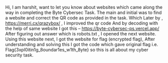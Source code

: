 Hi, I am harshit, want to let you know about websites which came along the way in completing the Byte Cybersec Task.	The main and initial was to find a website and correct the QR code as provided in the task.
Which Later by , https://merri.cx/qrazybox/ , I improved the qr code
And by decoding with the help of same website I got this – 
https://byte-cybersec-ps.vercel.app/
After figuring out answer which is robots.txt , I opened the next website.
Using this website next, I got the website for flag (encrypted flag), 
After understanding and solving this I got the code which gave original flag i.e. Flag{3xpl0itin1g_8oundar1es_w1th_8yte}
so this is all about my cyber security task.
